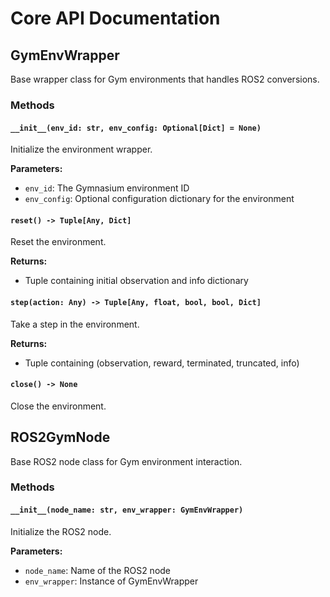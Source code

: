 # Core API Documentation

## GymEnvWrapper

Base wrapper class for Gym environments that handles ROS2 conversions.

### Methods

#### `__init__(env_id: str, env_config: Optional[Dict] = None)`
Initialize the environment wrapper.

**Parameters:**
- `env_id`: The Gymnasium environment ID
- `env_config`: Optional configuration dictionary for the environment

#### `reset() -> Tuple[Any, Dict]`
Reset the environment.

**Returns:**
- Tuple containing initial observation and info dictionary

#### `step(action: Any) -> Tuple[Any, float, bool, bool, Dict]`
Take a step in the environment.

**Returns:**
- Tuple containing (observation, reward, terminated, truncated, info)

#### `close() -> None`
Close the environment.

## ROS2GymNode

Base ROS2 node class for Gym environment interaction.

### Methods

#### `__init__(node_name: str, env_wrapper: GymEnvWrapper)`
Initialize the ROS2 node.

**Parameters:**
- `node_name`: Name of the ROS2 node
- `env_wrapper`: Instance of GymEnvWrapper 